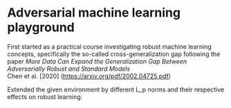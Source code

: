 # Adversarial machine learning playground

First started as a practical course investigating robust machine learning concepts, specifically the so-called cross-generalization gap following the paper *More Data Can Expand the Generalization Gap Between Adversarially Robust and Standard Models*   
Chen et al. [2020] (https://arxiv.org/pdf/2002.04725.pdf)

Extended the given environment by different L_p norms and their respective effects on robust learning.


